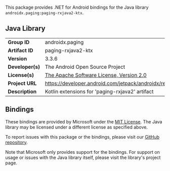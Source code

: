 This package provides .NET for Android bindings for the Java library `androidx.paging:paging-rxjava2-ktx`.

## Java Library

| | |
|-|-|
| **Group ID** | androidx.paging |
| **Artifact ID** | paging-rxjava2-ktx |
| **Version** | 3.3.6 |
| **Developer(s)** | The Android Open Source Project |
| **License(s)** | [The Apache Software License, Version 2.0](http://www.apache.org/licenses/LICENSE-2.0.txt) |
| **Project URL** | https://developer.android.com/jetpack/androidx/releases/paging#3.3.6 |
| **Description** | Kotlin extensions for &#x27;paging-rxjava2&#x27; artifact |

## Bindings

These bindings are provided by Microsoft under the [MIT License](https://opensource.org/licenses/MIT). The Java
library may be licensed under a different license as specified above.

To report issues with this package or the bindings, please visit our [GitHub repository](https://aka.ms/android-libraries).

Note that Microsoft only provides support for the bindings. For support on
usage or issues with the Java library itself, please visit the library's project page.
